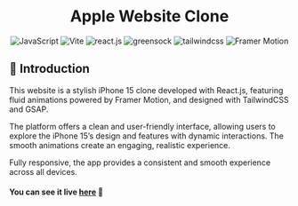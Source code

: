 <h1 align="center">Apple Website Clone</h1>

<div align="center">
  <div>
    <img src="https://img.shields.io/badge/-JavaScript-black?style=for-the-badge&logoColor=white&logo=javascript&color=F7DF1E" alt="JavaScript" />
    <img src="https://img.shields.io/badge/-Vite-black?style=for-the-badge&logoColor=white&logo=vite&color=646CFF" alt="Vite" />
    <img src="https://img.shields.io/badge/-React_JS-black?style=for-the-badge&logoColor=white&logo=react&color=61DAFB" alt="react.js" />
    <img src="https://img.shields.io/badge/-GSAP-black?style=for-the-badge&logoColor=white&logo=greensock&color=88CE02" alt="greensock" />
    <img src="https://img.shields.io/badge/-Tailwind_CSS-black?style=for-the-badge&logoColor=white&logo=tailwindcss&color=06B6D4" alt="tailwindcss" />
    <img src="https://img.shields.io/badge/-Framer_Motion-black?style=for-the-badge&logo=framer&logoColor=white&color=0088CC" alt="Framer Motion" />
  </div>
</div>

## <a name="introduction">🤖 Introduction</a>
This website is a stylish iPhone 15 clone developed with React.js, featuring fluid animations powered by Framer Motion, and designed with TailwindCSS and GSAP.

The platform offers a clean and user-friendly interface, allowing users to explore the iPhone 15’s design and features with dynamic interactions. The smooth animations create an engaging, realistic experience.

Fully responsive, the app provides a consistent and smooth experience across all devices.

#### You can see it live [here](https://sguzmanr.github.io/apple_website/) 🚨
